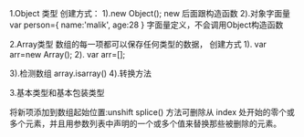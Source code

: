 1.Object 类型
创建方式： 
1).new Object(); new 后面跟构造函数
2).对象字面量
var person={
    name:'malik',
    age:28
}
字面量定义，不会调用Object构造函数


2.Array类型
数组的每一项都可以保存任何类型的数据，
创建方式
1). var arr=new Array();
2). var arr=[];

3).检测数组
array.isarray()
4).转换方法

3.基本类型和基本包装类型

将新项添加到数组起始位置:unshift
splice() 方法可删除从 index 处开始的零个或多个元素，并且用参数列表中声明的一个或多个值来替换那些被删除的元素。

